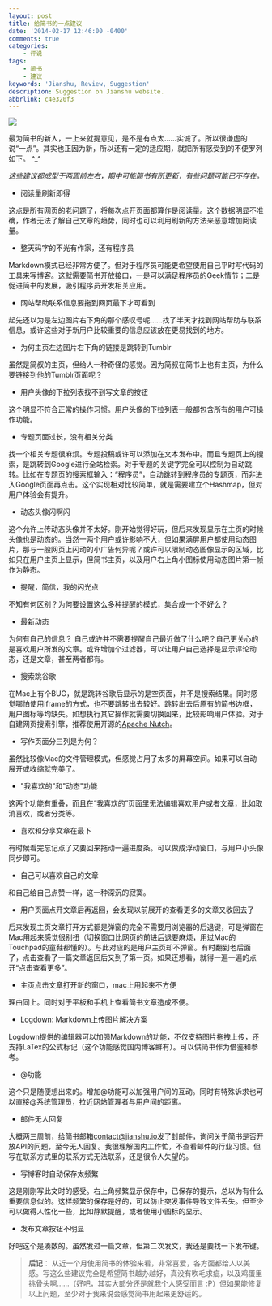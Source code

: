 ```yaml
---
layout: post
title: 给简书的一点建议
date: '2014-02-17 12:46:00 -0400'
comments: true
categories:
	- 评说
tags:
	- 简书
	- 建议
keywords: 'Jianshu, Review, Suggestion'
description: Suggestion on Jianshu website.
abbrlink: c4e320f3
---
```

![](http://i1.sinaimg.cn/dy/c/sd/2011-02-28/U2494P1T1D22028511F21DT20110228172620.jpg)

最为简书的新人，一上来就提意见，是不是有点太……实诚了。所以很谦虚的说“一点”。其实也正因为新，所以还有一定的适应期，就把所有感受到的不便罗列如下。 ^_^

*这些建议都成型于两周前左右，期中可能简书有所更新，有些问题可能已不存在。*

* 阅读量刷新即得

这点是所有网页的老问题了，将每次点开页面都算作是阅读量。这个数据明显不准确，作者无法了解自己文章的趋势，同时也可以利用刷新的方法来恶意增加阅读量。

* 整天码字的不光有作家，还有程序员

Markdown模式已经非常方便了。但对于程序员可能更希望使用自己平时写代码的工具来写博客。这就需要简书开放接口，一是可以满足程序员的Geek情节；二是促进简书的发展，吸引程序员开发相关应用。
<!-- more -->

* 网站帮助联系信息要拖到网页最下才可看到

起先还以为是左边图片右下角的那个感叹号呢……找了半天才找到网站帮助与联系信息，或许这些对于新用户比较重要的信息应该放在更易找到的地方。

* 为何主页左边图片右下角的链接是跳转到Tumblr

虽然是简叔的主页，但给人一种奇怪的感觉。因为简叔在简书上也有主页，为什么要链接到他的Tumblr页面呢？

* 用户头像的下拉列表找不到写文章的按钮

这个明显不符合正常的操作习惯。用户头像的下拉列表一般都包含所有的用户可操作功能。

* 专题页面过长，没有相关分类

找一个相关专题很麻烦。专题投稿或许可以添加在文本发布中。而且专题页上的搜索，是跳转到Google进行全站检索。对于专题的关键字完全可以控制为自动跳转。比如在专题页的搜索框输入：“程序员”，自动跳转到程序员的专题页，而非进入Google页面再点击。这个实现相对比较简单，就是需要建立个Hashmap，但对用户体验会有提升。

* 动态头像闪啊闪

这个允许上传动态头像并不太好。刚开始觉得好玩，但后来发现显示在主页的时候头像也是动态的。当然一两个用户或许影响不大，但如果满屏用户都使用动态图片，那与一般网页上闪动的小广告何异呢？或许可以限制动态图像显示的区域，比如只在用户主页上显示，但简书主页，以及用户右上角小图标使用动态图片第一帧作为静态。

* 提醒，简信，我的闪光点

不知有何区别？为何要设置这么多种提醒的模式，集合成一个不好么？

* 最新动态

为何有自己的信息？ 自己或许并不需要提醒自己最近做了什么吧？自己更关心的是喜欢用户所发的文章。或许增加个过滤器，可以让用户自己选择是显示评论动态，还是文章，甚至两者都有。

* 搜索跳谷歌

在Mac上有个BUG，就是跳转谷歌后显示的是空页面，并不是搜索结果。同时感觉哪怕使用iframe的方式，也不要跳转出去较好。跳转出去后原有的简书边框，用户图标等均缺失。如想执行其它操作就需要切换回来，比较影响用户体验。对于自建网页搜索引擎，推荐使用开源的[Apache Nutch](https://nutch.apache.org)。

* 写作页面分三列是为何？

虽然比较像Mac的文件管理模式，但感觉占用了太多的屏幕空间。如果可以自动展开或收缩就完美了。

* "我喜欢的"和"动态"功能

这两个功能有重叠，而且在“我喜欢的”页面里无法编辑喜欢用户或者文章，比如取消喜欢，或者分类等。

* 喜欢和分享文章在最下

有时候看完忘记点了又要回来拖动一遍进度条。可以做成浮动窗口，与用户小头像同步即可。

* 自己可以喜欢自己的文章

和自己给自己点赞一样，这一种深沉的寂寞。

* 用户页面点开文章后再返回，会发现以前展开的查看更多的文章又收回去了

后来发现主页文章打开方式都是弹窗的完全不需要用浏览器的后退键，可是弹窗在Mac用起来感觉很别扭（切换窗口比网页的前进后退要麻烦，用过Mac的Touchpad的童鞋都懂的）。与此对应的是用户主页却不弹窗。有时翻到老后面了，点击查看了一篇文章返回后又到了第一页。如果还想看，就得一遍一遍的点开“点击查看更多”。

* 主页点击文章打开新的窗口，mac上用起来不方便

理由同上。同时对于平板和手机上查看简书文章造成不便。

* [Logdown](http://logdown.com): Markdown上传图片解决方案

Logdown提供的编辑器可以加强Markdown的功能，不仅支持图片拖拽上传，还支持LaTex的公式标记（这个功能感觉国内博客鲜有）。可以供简书作为借鉴和参考。

* @功能

这个只是随便想出来的。增加@功能可以加强用户间的互动。同时有特殊诉求也可以直接@系统管理员，拉近网站管理者与用户间的距离。

* 邮件无人回复

大概两三周前，给简书邮箱[contact@jianshu.io](mailto:contact@jianshu.io)发了封邮件，询问关于简书是否开放API的问题，至今无人回复。我很理解国内工作忙，不查看邮件的行业习惯。但写在联系方式里的联系方式无法联系，还是很令人失望的。

* 写博客时自动保存太频繁

这是刚刚写此文时的感受。右上角频繁显示保存中，已保存的提示，总以为有什么重要信息似的。这样频繁的保存是好的，可以防止突发事件导致文件丢失。但至少可以做得人性化一些，比如静默提醒，或者使用小图标的显示。

* 发布文章按钮不明显

好吧这个是凑数的。虽然发过一篇文章，但第二次发文，我还是要找一下发布键。


> **后记**：
从近一个月使用简书的体验来看，非常喜爱，各方面都给人以美感。写这么些建议完全是希望简书越办越好，真没有吹毛求疵，以及鸡蛋里挑骨头啊……（好吧，其实大部分还是就我个人感受而言 :P）但如果能修复以上问题，至少对于我来说会感觉简书用起来更舒适的。
